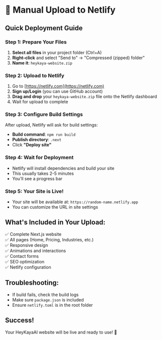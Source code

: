 # 🚀 Manual Upload to Netlify

## Quick Deployment Guide

### Step 1: Prepare Your Files
1. **Select all files** in your project folder (Ctrl+A)
2. **Right-click** and select "Send to" → "Compressed (zipped) folder"
3. **Name it**: `heykaya-website.zip`

### Step 2: Upload to Netlify
1. Go to [https://netlify.com](https://netlify.com)
2. **Sign up/Login** (you can use GitHub account)
3. **Drag and drop** your `heykaya-website.zip` file onto the Netlify dashboard
4. Wait for upload to complete

### Step 3: Configure Build Settings
After upload, Netlify will ask for build settings:
- **Build command**: `npm run build`
- **Publish directory**: `.next`
- Click **"Deploy site"**

### Step 4: Wait for Deployment
- Netlify will install dependencies and build your site
- This usually takes 2-5 minutes
- You'll see a progress bar

### Step 5: Your Site is Live!
- Your site will be available at: `https://random-name.netlify.app`
- You can customize the URL in site settings

## What's Included in Your Upload:
✅ Complete Next.js website  
✅ All pages (Home, Pricing, Industries, etc.)  
✅ Responsive design  
✅ Animations and interactions  
✅ Contact forms  
✅ SEO optimization  
✅ Netlify configuration  

## Troubleshooting:
- If build fails, check the build logs
- Make sure `package.json` is included
- Ensure `netlify.toml` is in the root folder

## Success!
Your HeyKayaAI website will be live and ready to use! 🎉



